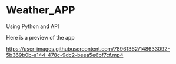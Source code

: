 # Weather_APP
Using Python and API

Here is a preview of the app

https://user-images.githubusercontent.com/78961362/148633092-5b369b0b-a144-478c-9dc2-beea5e6bf7cf.mp4
